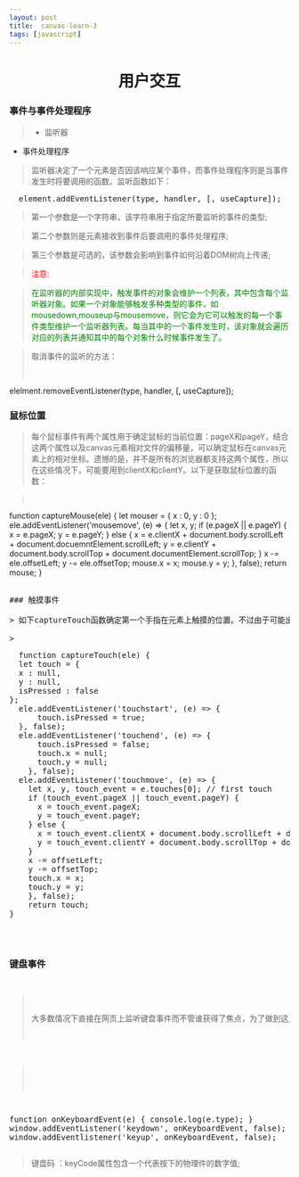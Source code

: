 ```yaml
---
layout: post
title:	canvas-learn-3
tags: [javascript]
---
```


<h1 style="text-align:center;">用户交互</h1>

### 事件与事件处理程序

> * 监听器
*  事件处理程序

> 监听器决定了一个元素是否因该响应某个事件，而事件处理程序则是当事件发生时将要调用的函数。监听函数如下：
<pre>
  element.addEventListener(type, handler, [, useCapture]);
</pre>
> 第一个参数是一个字符串，该字符串用于指定所要监听的事件的类型;

> 第二个参数则是元素接收到事件后要调用的事件处理程序;

> 第三个参数是可选的，该参数会影响到事件如何沿着DOM树向上传递;

> <p style="color:red;">注意:</p>

> <p style="color:green;">在监听器的内部实现中，触发事件的对象会维护一个列表，其中包含每个监听器对象。如果一个对象能够触发多种类型的事件，如mousedown,mouseup与mousemove，则它会为它可以触发的每一个事件类型维护一个监听器列表。每当其中的一个事件发生时，该对象就会遍历对应的列表并通知其中的每个对象什么时候事件发生了。</p>

> 取消事件的监听的方法：
> <pre>
  elelment.removeEventListener(type, handler, [, useCapture]);
</pre>

### 鼠标位置

> 每个鼠标事件有两个属性用于确定鼠标的当前位置：pageX和pageY，结合这两个属性以及canvas元素相对文件的偏移量，可以确定鼠标在canvas元素上的相对坐标。遗憾的是，并不是所有的浏览器都支持这两个属性，所以在这些情况下，可能要用到clientX和clientY。以下是获取鼠标位置的函数：

> <pre>
  function captureMouse(ele) {
  let mouser = {
  x : 0,
  y : 0
};
  ele.addEventListener('mousemove', (e) => {
  let x, y;
  if (e.pageX || e.pageY) {
  x = e.pageX;
  y = e.pageY;
} else {
  x = e.clientX + document.body.scrollLeft + document.docuemntElement.scrollLeft;
  y = e.clientY + document.body.scrollTop + document.documentElement.scrollTop;
}
  x -= ele.offsetLeft;
  y -= ele.offsetTop;
  mouse.x = x;
  mouse.y = y;
  }, false);
  return mouse;
}
<pre>

### 触摸事件

> 如下captureTouch函数确定第一个手指在元素上触摸的位置。不过由于可能出现没有手指触摸到屏幕的情况，因此为返回的对象添加了一个isPressed属性。同时，如果没有手指触摸到屏幕，x与y属性就会设置为null

> <pre>
  function captureTouch(ele) {
  let touch = {
  x : null,
  y : null,
  isPressed : false
};
  ele.addEventListener('touchstart', (e) => {
      touch.isPressed = true;
  }, false);
  ele.addEventListener('touchend', (e) => {
      touch.isPressed = false;
      touch.x = null;
      touch.y = null;
    }, false);
  ele.addEventListener('touchmove', (e) => {
    let x, y, touch_event = e.touches[0]; // first touch
    if (touch_event.pageX || touch_event.pageY) {
      x = touch_event.pageX;
      y = touch_event.pageY;
    } else {
      x = touch_event.clientX + document.body.scrollLeft + document.documentElement.scrollLeft;
      y = touch_event.clientY + document.body.scrollTop + document.documentElement.scrollTop;
    }
    x -= offsetLeft;
    y -= offsetTop;  
    touch.x = x;
    touch.y = y;
    }, false);
    return touch;
}
</pre>


### 键盘事件

>大多数情况下直接在网页上监听键盘事件而不管谁获得了焦点，为了做到这点，可以直接将一个键盘事件监听器绑定到全局的window对象上，如下实例：

> <pre>
  function onKeyboardEvent(e) {
    console.log(e.type);
}
window.addEventListener('keydown', onKeyboardEvent, false);
window.addEventlistener('keyup', onKeyboardEvent, false);
</pre>
> 键盘码 ：keyCode属性包含一个代表按下的物理件的数字值;
